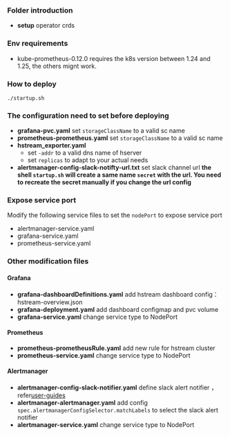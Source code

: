 ### Folder introduction
* **setup** operator crds

### Env requirements
* kube-prometheus-0.12.0 requires the k8s version between 1.24 and 1.25, the others mignt work.

### How to deploy
```
./startup.sh
```

### The configuration need to set before deploying
* **grafana-pvc.yaml** set `storageClassName` to a valid sc name
* **prometheus-prometheus.yaml** set `storageClassName` to a valid sc name
* **hstream_exporter.yaml** 
  * set `-addr` to a valid dns name of hserver
  * set `replicas` to adapt to your actual needs
* **alertmanager-config-slack-notifty-url.txt** set slack channel url
__the shell `startup.sh` will create a same name `secret` with the url. You need to recreate the secret manually if you change the url config__

### Expose service port
Modify the following service files to set the `nodePort` to expose service port
* alertmanager-service.yaml
* grafana-service.yaml
* prometheus-service.yaml

### Other modification files 
#### Grafana
* **grafana-dashboardDefinitions.yaml** add hstream dashboard config：hstream-overview.json
* **grafana-deployment.yaml** add dashboard configmap and pvc volume
* **grafana-service.yaml** change service type to NodePort

#### Prometheus
* **prometheus-prometheusRule.yaml** add new rule for hstream cluster
* **prometheus-service.yaml** change service type to NodePort
  
#### Alertmanager
* **alertmanager-config-slack-notifier.yaml** define slack alert notifier ，refer[user-guides](!https://github.com/prometheus-operator/prometheus-operator/blob/main/Documentation/user-guides/alerting.md)
* **alertmanager-alertmanager.yaml** add config `spec.alertmanagerConfigSelector.matchLabels` to select the slack alert notifier
* **alertmanager-service.yaml** change service type to NodePort
